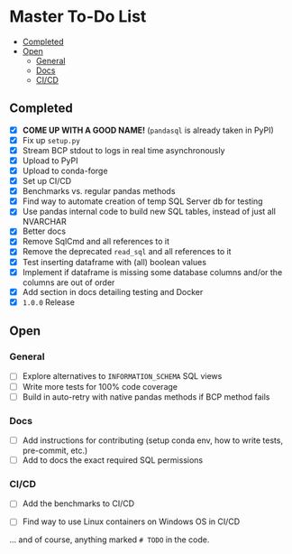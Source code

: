 # Master To-Do List

<!-- START doctoc generated TOC please keep comment here to allow auto update -->
<!-- DON'T EDIT THIS SECTION, INSTEAD RE-RUN doctoc TO UPDATE -->


- [Completed](#completed)
- [Open](#open)
  - [General](#general)
  - [Docs](#docs)
  - [CI/CD](#cicd)

<!-- END doctoc generated TOC please keep comment here to allow auto update -->

## Completed
- [x] **COME UP WITH A GOOD NAME!** (`pandasql` is already taken in PyPI)
- [x] Fix up `setup.py`
- [x] Stream BCP stdout to logs in real time asynchronously
- [x] Upload to PyPI
- [x] Upload to conda-forge
- [x] Set up CI/CD
- [x] Benchmarks vs. regular pandas methods
- [x] Find way to automate creation of temp SQL Server db for testing
- [x] Use pandas internal code to build new SQL tables, instead of just all NVARCHAR
- [x] Better docs
- [x] Remove SqlCmd and all references to it
- [x] Remove the deprecated `read_sql` and all references to it
- [x] Test inserting dataframe with (all) boolean values
- [x] Implement if dataframe is missing some database columns and/or the columns are out of order
- [x] Add section in docs detailing testing and Docker
- [x] `1.0.0` Release

## Open

### General
- [ ] Explore alternatives to `INFORMATION_SCHEMA` SQL views
- [ ] Write more tests for 100% code coverage
- [ ] Build in auto-retry with native pandas methods if BCP method fails

### Docs
- [ ] Add instructions for contributing (setup conda env, how to write tests, pre-commit, etc.)
- [ ] Add to docs the exact required SQL permissions

### CI/CD
- [ ] Add the benchmarks to CI/CD
- [ ] Find way to use Linux containers on Windows OS in CI/CD


... and of course, anything marked `# TODO` in the code.
